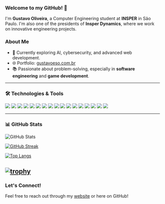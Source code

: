 ### Welcome to my GitHub! 👋

I'm **Gustavo Oliveira**, a Computer Engineering student at **INSPER** in São Paulo. I'm also one of the presidents of **Insper Dynamics**, where we work on innovative engineering projects.

### About Me
- 🔭 Currently exploring AI, cybersecurity, and advanced web development.
- 🌐 Portfolio: [gustavoeso.com.br](https://gustavoeso.com.br)
- 📚 Passionate about problem-solving, especially in **software engineering** and **game development**.

---

### 🛠️ Technologies & Tools

<p align="left">
  <img src="https://img.shields.io/badge/Python-3776AB?style=for-the-badge&logo=python&logoColor=white"/>
  <img src="https://img.shields.io/badge/Java-007396?style=for-the-badge&logo=java&logoColor=white"/>
  <img src="https://img.shields.io/badge/C-00599C?style=for-the-badge&logo=c&logoColor=white"/>
  <img src="https://img.shields.io/badge/React-61DAFB?style=for-the-badge&logo=react&logoColor=black"/>
  <img src="https://img.shields.io/badge/SQL-4479A1?style=for-the-badge&logo=postgresql&logoColor=white"/>
  <img src="https://img.shields.io/badge/Unity-000000?style=for-the-badge&logo=unity&logoColor=white"/>
  <img src="https://img.shields.io/badge/HTML5-E34F26?style=for-the-badge&logo=html5&logoColor=white"/>
  <img src="https://img.shields.io/badge/CSS3-1572B6?style=for-the-badge&logo=css3&logoColor=white"/>
  <img src="https://img.shields.io/badge/JavaScript-F7DF1E?style=for-the-badge&logo=javascript&logoColor=black"/>
  <img src="https://img.shields.io/badge/Pandas-150458?style=for-the-badge&logo=pandas&logoColor=white"/>
  <img src="https://img.shields.io/badge/Vercel-000000?style=for-the-badge&logo=vercel&logoColor=white"/>
  <img src="https://img.shields.io/badge/Numpy-013243?style=for-the-badge&logo=numpy&logoColor=white"/>
  <img src="https://img.shields.io/badge/scikit--learn-F7931E?style=for-the-badge&logo=scikit-learn&logoColor=white"/>
  <img src="https://img.shields.io/badge/Arduino-00979D?style=for-the-badge&logo=arduino&logoColor=white"/>
  <img src="https://img.shields.io/badge/AWS-232F3E?style=for-the-badge&logo=amazonaws&logoColor=white"/>
  <img src="https://img.shields.io/badge/Docker-2496ED?style=for-the-badge&logo=docker&logoColor=white"/>
  <img src="https://img.shields.io/badge/Ubuntu-E95420?style=for-the-badge&logo=ubuntu&logoColor=white"/>
</p>

---

### 📊 GitHub Stats

![GitHub Stats](https://github-readme-stats.vercel.app/api?username=gustavoeso&show_icons=true&theme=dark)

[![GitHub Streak](http://github-readme-streak-stats.herokuapp.com?user=gustavoeso&theme=dark&background=000000)](https://git.io/streak-stats)

[![Top Langs](https://github-readme-stats.vercel.app/api/top-langs/?username=gustavoeso&theme=dark&layout=compact)](https://github-readme-stats.vercel.app/api/top-langs)

[![trophy](https://github-profile-trophy.vercel.app/?username=gustavoeso&theme=dark_dimmed&row=1&column=6)](https://github.com/ryo-ma/github-profile-trophy) 
---

### Let's Connect!
Feel free to reach out through my [website](https://gustavoeso.com.br) or here on GitHub!
